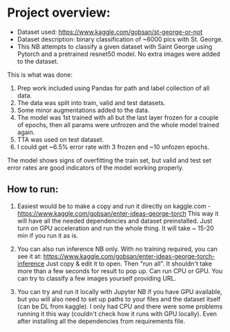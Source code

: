 # Project overview:

- Dataset used: https://www.kaggle.com/gobsan/st-george-or-not
- Dataset description: binary classification of ~6000 pics with St. George.
- This NB attempts to classify a given dataset with Saint George using Pytorch and a pretrained resnet50 model. No extra images were added to the dataset.

This is what was done:

1. Prep work included using Pandas for path and label collection of all data.
2. The data was split into train, valid and test datasets.
3. Some minor augmentations added to the data.
4. The model was 1st trained with all but the last layer frozen for a couple of epochs, then all params were unfrozen and the whole model trained again.
5. TTA was used on test dataset.
6. I could get ~6.5% error rate with 3 frozen and ~10 unfozen epochs.

The model shows signs of overfitting the train set, but valid and test set error rates are good indicators of the model working properly.

## How to run:

1. Easiest would be to make a copy and run it directly on kaggle.com - https://www.kaggle.com/gobsan/enter-ideas-george-torch
This way it will have all the needed dependencies and dataset preinstalled.
Just turn on GPU acceleration and run the whole thing. It will take ~ 15-20 min if you run it as is.

2. You can also run inference NB only. With no training required, you can see it at: https://www.kaggle.com/gobsan/enter-ideas-george-torch-inference
Just copy & edit it to open. Then "run all". It shouldn't take more than a few seconds for result to pop up. Can run CPU or GPU. You can try to classify a few images yourself providing URL.

3. You can try and run it locally with Jupyter NB if you have GPU available, but you will also need to set up paths to your files and the dataset itself (can be DL from kaggle). I only had CPU and there were some problems running it this way (couldn't check how it runs with GPU locally). Even after installing all the dependencies from requirements file.
